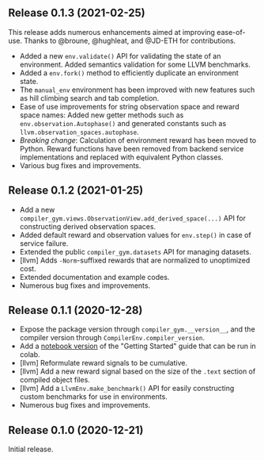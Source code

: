 ## Release 0.1.3 (2021-02-25)

This release adds numerous enhancements aimed at improving ease-of-use. Thanks
to @broune, @hughleat, and @JD-ETH for contributions.

* Added a new `env.validate()` API for validating the state of an environment.
  Added semantics validation for some LLVM benchmarks.
* Added a `env.fork()` method to efficiently duplicate an environment state.
* The `manual_env` environment has been improved with new features such as hill
  climbing search and tab completion.
* Ease of use improvements for string observation space and reward space names:
  Added new getter methods such as `env.observation.Autophase()` and generated
  constants such as `llvm.observation_spaces.autophase`.
* *Breaking change*: Calculation of environment reward has been moved to Python.
  Reward functions have been removed from backend service implementations and
  replaced with equivalent Python classes.
* Various bug fixes and improvements.

## Release 0.1.2 (2021-01-25)

* Add a new `compiler_gym.views.ObservationView.add_derived_space(...)` API
  for constructing derived observation spaces.
* Added default reward and observation values for `env.step()` in case of
  service failure.
* Extended the public `compiler_gym.datasets` API for managing datasets.
* [llvm] Adds `-Norm`-suffixed rewards that are normalized to unoptimized cost.
* Extended documentation and example codes.
* Numerous bug fixes and improvements.

## Release 0.1.1 (2020-12-28)

* Expose the package version through `compiler_gym.__version__`, and
  the compiler version through `CompilerEnv.compiler_version`.
* Add a [notebook
  version](https://colab.research.google.com/github/facebookresearch/CompilerGym/blob/development/examples/getting-started.ipynb)
  of the "Getting Started" guide that can be run in colab.
* [llvm] Reformulate reward signals to be cumulative.
* [llvm] Add a new reward signal based on the size of the `.text`
  section of compiled object files.
* [llvm] Add a `LlvmEnv.make_benchmark()` API for easily constructing
  custom benchmarks for use in environments.
* Numerous bug fixes and improvements.

## Release 0.1.0 (2020-12-21)

Initial release.
